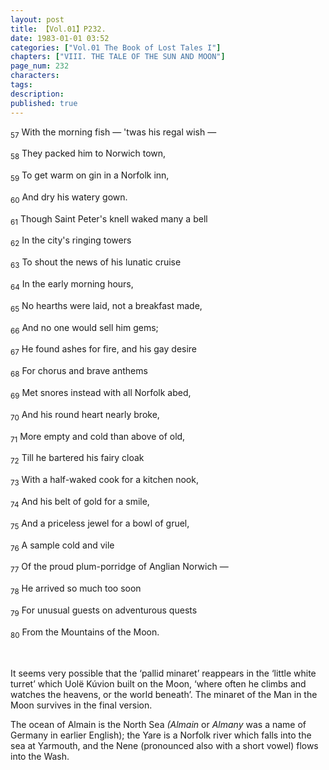 ```yaml
---
layout: post
title: 【Vol.01】P232.
date: 1983-01-01 03:52
categories: ["Vol.01 The Book of Lost Tales I"]
chapters: ["VIII. THE TALE OF THE SUN AND MOON"]
page_num: 232
characters: 
tags: 
description: 
published: true
---
```


<SUB>57</SUB> With the morning fish — 'twas his regal wish —

<SUB>58</SUB> They packed him to Norwich town,

<SUB>59</SUB> To get warm on gin in a Norfolk inn,

<SUB>60</SUB> And dry his watery gown.

<SUB>61</SUB> Though Saint Peter's knell waked many a bell

<SUB>62</SUB> In the city's ringing towers

<SUB>63</SUB> To shout the news of his lunatic cruise

<SUB>64</SUB> In the early morning hours,

<SUB>65</SUB> No hearths were laid, not a breakfast made,

<SUB>66</SUB> And no one would sell him gems;

<SUB>67</SUB> He found ashes for fire, and his gay desire

<SUB>68</SUB> For chorus and brave anthems

<SUB>69</SUB> Met snores instead with all Norfolk abed,

<SUB>70</SUB> And his round heart nearly broke,

<SUB>71</SUB> More empty and cold than above of old,

<SUB>72</SUB> Till he bartered his fairy cloak

<SUB>73</SUB> With a half-waked cook for a kitchen nook,

<SUB>74</SUB> And his belt of gold for a smile,

<SUB>75</SUB> And a priceless jewel for a bowl of gruel,

<SUB>76</SUB> A sample cold and vile

<SUB>77</SUB> Of the proud plum-porridge of Anglian Norwich —

<SUB>78</SUB> He arrived so much too soon

<SUB>79</SUB> For unusual guests on adventurous quests

<SUB>80</SUB> From the Mountains of the Moon.

<BR>

It seems very possible that the ‘pallid minaret’ reappears in the ‘little white turret’ which Uolë Kúvion built on the Moon, ‘where often he climbs and watches the heavens, or the world beneath’. The minaret of the Man in the Moon survives in the final version.

The ocean of Almain is the North Sea <I>(Almain </I>or <I>Almany </I>was a name of Germany in earlier English); the Yare is a Norfolk river which falls into the sea at Yarmouth, and the Nene (pronounced also with a short vowel) flows into the Wash.


